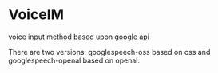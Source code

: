 VoiceIM
=======

voice input method based upon google api

There are two versions: googlespeech-oss based on oss and googlespeech-openal based on openal.
